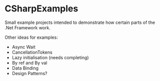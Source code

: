 CSharpExamples
==============

Small example projects intended to demonstrate how certain parts of the .Net Framework work.

Other ideas for examples:

- Async Wait
- CancellationTokens
- Lazy initialisation (needs completing)
- By ref and By val
- Data Binding
- Design Patterns?
